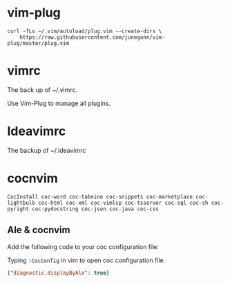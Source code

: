 # vim-plug

```shell
curl -fLo ~/.vim/autoload/plug.vim --create-dirs \
    https://raw.githubusercontent.com/junegunn/vim-plug/master/plug.vim
```

# vimrc

The back up of ~/.vimrc. 

Use Vim-Plug to manage all plugins.

# Ideavimrc

The backup of ~/.ideavimrc

# cocnvim

``` shell
CocInstall coc-word coc-tabnine coc-snippets coc-marketplace coc-lightbulb coc-html coc-xml coc-vimlsp coc-tsserver coc-sql coc-sh coc-pyright coc-pydocstring coc-json coc-java coc-css
```

## Ale & cocnvim

Add the following code to your coc configuration file:

Typing `:CocConfig` in vim to open coc configuration file.

```json
{"diagnostic.displayByAle": true}
```
